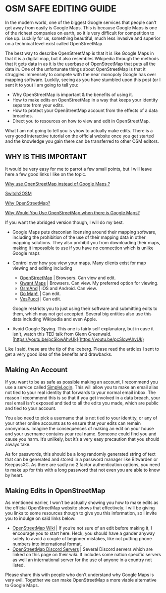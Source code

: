 # OSM SAFE EDITING GUIDE

In the modern world, one of the biggest Google services that people can't get away from easily is Google Maps. This is because Google Maps is one of the richest companies on earth, so it is very difficult for competition to rise up. Luckily for us, something beautiful, much less invasive and superior on a technical level exist called OpenStreetMap.

The best way to describe OpenStreetMap is that it is like Google Maps in that it is a digital map, but it also resembles Wikipedia through the methods that it gets data in as it is the userbase of OpenStreetMap that puts all the data in. One of the unfortunate things about OpenStreetMap is that it struggles immensely to compete with the near monopoly Google has over mapping software. Luckily, seeing as you have stumbled upon this post (or I sent it to you) I am going to tell you:

- Why OpenStreetMap is important & the benefits of using it.
- How to make edits on OpenStreetMap in a way that keeps your identity separate from your edits.
- How to protect your OpenStreetMap account from the effects of a data breaches.
- Direct you to resources on how to view and edit in OpenStreetMap.

What I am not going to tell you is yhow to actually make edits. There is a very good interactive tutorial on the official website once you get started and the knowledge you gain there can be transferred to other OSM editors.

## WHY IS THIS IMPORTANT

It would be very easy for me to parrot a few small points, but I will leave here a few good links I like on the topic.

[Why use OpenStreetMap instead of Google Maps ?](https://www.openstreetmap.org/user/jbelien/diary/44356)

[Switch2OSM](https://switch2osm.org/why-switch/)

[Why OpenStreetMap?](https://wiki.openstreetmap.org/wiki/FAQ#Why_OpenStreetMap.3F)

[Why Would You Use OpenStreetMap when there is Google Maps?](https://geoawesomeness.com/why-would-you-use-openstreetmap-if-there-is-google-maps/)

If you want the abridged version though, I will do my best.

- Google Maps puts draconian licensing around their mapping software, including the prohibition of the use of their mapping data in other mapping solutions. They also prohibit you from downloading their maps, making it impossible to use if you have no connection which is unlike Google maps

- Control over how you view your maps. Many clients exist for map viewing and editing including
    - [OpenStreetMap](https://www.openstreetmap.org/) | Browsers. Can view and edit.
    - [Qwant Maps](https://www.qwant.com/maps) | Browsers. Can view. My preferred option for viewing.
    - [OsmAnd](https://osmand.net/) | iOS and Android. Can view.
    - [Go Map!!](https://apps.apple.com/app/id592990211) [](https://osmand.net/)| Can edit.
    - [VesPucci](https://play.google.com/store/apps/details?id=de.blau.android) [](https://osmand.net/)| Can edit.
    
    Google restricts you to just using their software and submitting edits to them, which may not get accepted. Several big entities also use this data including Wikipedia and even Apple.
    
- Avoid Google Spying. This one is fairly self explanatory, but in case it isn't, watch this TED talk from Glenn Greenwald. [https://youtu.be/pcSlowAhvUk](https://youtu.be/pcSlowAhvUk)

Like I said, these are the tip of the iceberg. Please read the articles I sent to get a very good idea of the benefits and drawbacks.

## Making An Account

If you want to be as safe as possible making an account, I recommend you use a service called [SimpleLogin](https://simplelogin.io/). This will allow you to make an email alias not tied to your real identity that forwards to your normal email inbox. The reason I recommend this is so that if you get involved in a data breach, your real email isn't exposed and tied to all the edits you made, which are public and tied to your account.

You also need to pick a username that is not tied to your identity, or any of your other online accounts as to ensure that your edits can remain anonymous. Imagine the consequences of making an edit on your house and your username contains your real name. Someone could find you and cause you harm. It’s unlikely, but it’s a very easy precaution that you should always take.

As for passwords, this should be a long randomly generated string of text that can be generated and stored in a password manager like Bitwarden or KeepassXC. As there are sadly no 2 factor authentication options, you need to make up for this with a long password that not even you are able to know by heart.

## Making Edits in OpenStreetMap

As mentioned earlier, I won’t be actually showing you how to make edits as the official OpenStreetMap website shows that effectively. I will be giving you links to some resources though to give you this information, so I invite you to indulge on said links below:

- [OpenStreetMap Wiki](https://wiki.openstreetmap.org/wiki/Main_Page) | If you’re not sure of an edit before making it, I encourage you to start here. Heck, you should have a gander anyway solely to avoid a couple of beginner mistakes, like not putting phone numbers into international format.
- [OpenStreetMap Discord Servers](https://wiki.openstreetmap.org/wiki/Discord) | Several Discord servers which are linked on this page on their wiki. It includes some nation specific servers as well an international server for the use of anyone in a country not listed.

Please share this with people who don’t understand why Google Maps is very evil. Together we can make OpenStreetMap a more viable alternative to Google Maps.
